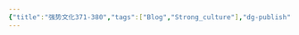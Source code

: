 ```yaml
---
{"title":"强势文化371-380","tags":["Blog","Strong_culture"],"dg-publish":true,"dg-note-icon":5,"permalink":"/🌓Interest_兴趣/Exalt 提升/强势文化/38强势文化371-380/","dgPassFrontmatter":true,"noteIcon":5,"created":"2024-09-19T10:56:57.324+08:00","updated":"2024-09-19T11:01:45.683+08:00"}
---
```



